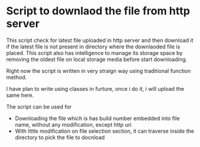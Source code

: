 # Script to downlaod the file from http server
This script check for latest file uploaded in http server and then download it if the latest file is not 
present in directory where the downlaoded file is placed. This script also has intelligence to manage its
storage space by removing the oldest file on local storage media before start downloading.

Right now the script is written in very straign way using traditional function method.

I have plan to write using classes in furture, once i do it, i will upload the same here.

The script can be used for 
- Downloading the file which is has build number embedded into file name, without any modification, except http uri
- With little modification on file selection section, it can traverse inside the directory to pick the file to docnload


